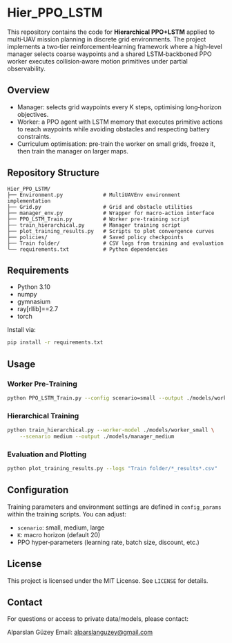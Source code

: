 # Hier_PPO_LSTM

This repository contains the code for **Hierarchical PPO+LSTM** applied to multi‑UAV mission planning in discrete grid environments. The project implements a two‑tier reinforcement‑learning framework where a high‑level manager selects coarse waypoints and a shared LSTM‑backboned PPO worker executes collision‑aware motion primitives under partial observability.

## Overview

- Manager: selects grid waypoints every K steps, optimising long‑horizon objectives.
- Worker: a PPO agent with LSTM memory that executes primitive actions to reach waypoints while avoiding obstacles and respecting battery constraints.
- Curriculum optimisation: pre‑train the worker on small grids, freeze it, then train the manager on larger maps.

## Repository Structure

```
Hier_PPO_LSTM/
├── Environment.py             # MultiUAVEnv environment implementation
├── Grid.py                    # Grid and obstacle utilities
├── manager_env.py             # Wrapper for macro-action interface
├── PPO_LSTM_Train.py          # Worker pre-training script
├── train_hierarchical.py      # Manager training script
├── plot_training_results.py   # Scripts to plot convergence curves
├── policies/                  # Saved policy checkpoints
├── Train folder/              # CSV logs from training and evaluation
└── requirements.txt           # Python dependencies
```

## Requirements

- Python 3.10
- numpy
- gymnasium
- ray[rllib]==2.7
- torch

Install via:
```bash
pip install -r requirements.txt
```

## Usage

### Worker Pre‑Training
```bash
python PPO_LSTM_Train.py --config scenario=small --output ./models/worker_small
```

### Hierarchical Training
```bash
python train_hierarchical.py --worker-model ./models/worker_small \
    --scenario medium --output ./models/manager_medium
```

### Evaluation and Plotting
```bash
python plot_training_results.py --logs "Train folder/*_results*.csv"
```

## Configuration

Training parameters and environment settings are defined in `config_params` within the training scripts. You can adjust:

- `scenario`: small, medium, large
- `K`: macro horizon (default 20)
- PPO hyper‑parameters (learning rate, batch size, discount, etc.)



## License

This project is licensed under the MIT License. See `LICENSE` for details.

## Contact

For questions or access to private data/models, please contact:

Alparslan Güzey
Email: alparslanguzey@gmail.com

